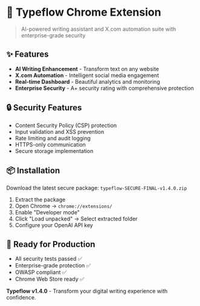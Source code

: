# 🚀 Typeflow Chrome Extension

> AI-powered writing assistant and X.com automation suite with enterprise-grade security

## ✨ Features
- **AI Writing Enhancement** - Transform text on any website
- **X.com Automation** - Intelligent social media engagement  
- **Real-time Dashboard** - Beautiful analytics and monitoring
- **Enterprise Security** - A+ security rating with comprehensive protection

## 🔒 Security Features
- Content Security Policy (CSP) protection
- Input validation and XSS prevention
- Rate limiting and audit logging
- HTTPS-only communication
- Secure storage implementation

## 📦 Installation
Download the latest secure package: `typeflow-SECURE-FINAL-v1.4.0.zip`

1. Extract the package
2. Open Chrome → `chrome://extensions/`
3. Enable "Developer mode"
4. Click "Load unpacked" → Select extracted folder
5. Configure your OpenAI API key

## 🎯 Ready for Production
- All security tests passed ✅
- Enterprise-grade protection ✅
- OWASP compliant ✅
- Chrome Web Store ready ✅

**Typeflow v1.4.0** - Transform your digital writing experience with confidence.
